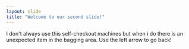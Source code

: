```yaml
---
layout: slide
title: "Welcome to our second slide!"
---
```

I don't always use this self-checkout machines but when i do there is an unexpected item in the bagging area.
Use the left arrow to go back!
